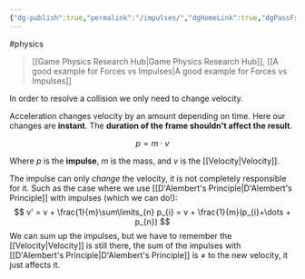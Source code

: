 ```yaml
---
{"dg-publish":true,"permalink":"/impulses/","dgHomeLink":true,"dgPassFrontmatter":false,"dgShowLocalGraph":true}
---
```


#physics 
> [[Game Physics Research Hub|Game Physics Research Hub]], [[A good example for Forces vs Impulses|A good example for Forces vs Impulses]]

In order to resolve a collision we only need to change velocity. 

Acceleration changes velocity by an amount depending on time. Here our changes are **instant**.
The **duration of the frame shouldn't affect the result**.

$$
p = m \cdot v
$$

Where $p$ is the **impulse**, $m$ is the mass, and $v$ is the [[Velocity|Velocity]].

The impulse can only *change* the velocity, it is not completely responsible for it. Such as the case where we use [[D'Alembert's Principle|D'Alembert's Principle]] with impulses (which we can do!):
$$
v' = v + \frac{1}{m}\sum\limits_{n} p_{i} = v + \frac{1}{m}(p_{i}+\dots + p_{n})
$$
We can sum up the impulses, but we have to remember the [[Velocity|Velocity]] is still there, the sum of the impulses with [[D'Alembert's Principle|D'Alembert's Principle]] is $\ne$ to the new velocity, it just affects it.
